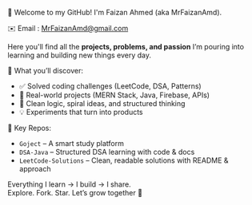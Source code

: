 👋 Welcome to my GitHub! I'm Faizan Ahmed (aka MrFaizanAmd).

✉️ Email : MrFaizanAmd@gmail.com

Here you'll find all the **projects, problems, and passion** I’m pouring into learning and building new things every day.

🧠 What you’ll discover:
- ✅ Solved coding challenges (LeetCode, DSA, Patterns)
- 🧩 Real-world projects (MERN Stack, Java, Firebase, APIs)
- 🔄 Clean logic, spiral ideas, and structured thinking
- 💡 Experiments that turn into products

📌 Key Repos:
- `Goject` – A smart study platform
- `DSA-Java` – Structured DSA learning with code & docs
- `LeetCode-Solutions` – Clean, readable solutions with README & approach

Everything I learn → I build → I share.  
Explore. Fork. Star. Let’s grow together 🌱

